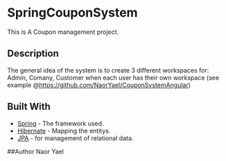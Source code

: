 # SpringCouponSystem
This is A Coupon management project.

## Description
The general idea of the system is to create 3 different workspaces for: Admin, Comany, Customer 
when each user has their own workspace (see example @https://github.com/NaorYael/CouponSystemAngular)

## Built With
* [Spring](https://spring.io/) - The framework used.
* [Hibernate](https://hibernate.org/) - Mapping the entitys.
* [JPA](https://en.wikipedia.org/wiki/Java_Persistence_API/) - for management of relational data.

##Author
Naor Yael
